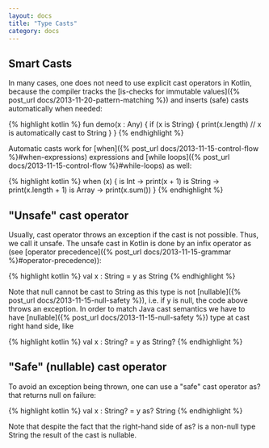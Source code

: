 ```yaml
---
layout: docs
title: "Type Casts"
category: docs
---
```



## Smart Casts

In many cases, one does not need to use explicit cast operators in Kotlin, because the compiler tracks the [is-checks for immutable values]({% post_url docs/2013-11-20-pattern-matching %}) and inserts (safe) casts automatically when needed:

{% highlight kotlin %}
fun demo(x : Any) {
  if (x is String) {
    print(x.length) // x is automatically cast to String
  }
}
{% endhighlight %}

Automatic casts work for [when]({% post_url docs/2013-11-15-control-flow %}#when-expressions) expressions and [while loops]({% post_url docs/2013-11-15-control-flow %}#while-loops) as well:

{% highlight kotlin %}
when (x) {
  is Int -> print(x + 1)
  is String -> print(x.length + 1)
  is Array<Int> -> print(x.sum())
}
{% endhighlight %}


## "Unsafe" cast operator

Usually, cast operator throws an exception if the cast is not possible. Thus, we call it unsafe. The unsafe cast in Kotlin is done by an infix operator as (see [operator precedence]({% post_url docs/2013-11-15-grammar %}#operator-precedence)):

{% highlight kotlin %}
val x : String = y as String
{% endhighlight %}

Note that null cannot be cast to String as this type is not [nullable]({% post_url docs/2013-11-15-null-safety %}), i.e. if y is null, the code above throws an exception.
In order to match Java cast semantics we have to have [nullable]({% post_url docs/2013-11-15-null-safety %}) type at cast right hand side, like

{% highlight kotlin %}
val x : String? = y as String?
{% endhighlight %}

## "Safe" (nullable) cast operator

To avoid an exception being thrown, one can use a "safe" cast operator as? that returns null on failure:

{% highlight kotlin %}
val x : String? = y as? String
{% endhighlight %}

Note that despite the fact that the right-hand side of as? is a non-null type String the result of the cast is nullable.

